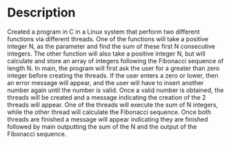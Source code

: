 # Description
Created a program in C in a Linux system that perform two different functions via different threads. One of the functions will take a positive integer N, as the parameter and find the sum of these first N consecutive integers. The other function will also take a positive integer N, but will calculate and store an array of integers following the Fibonacci sequence of length N. In main, the program will first ask the user for a greater than zero integer before creating the threads. If the user enters a zero or lower, then an error message will appear, and the user will have to insert another number again until the number is valid. Once a valid number is obtained, the threads will be created and a message indicating the creation of the 2 threads will appear. One of the threads will execute the sum of N integers, while the other thread will calculate the Fibonacci sequence. Once both threads are finished a message will appear indicating they are finished followed by main outputting the sum of the N and the output of the Fibonacci sequence.